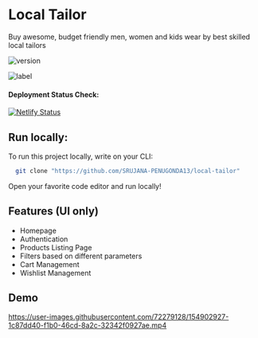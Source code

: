 # Local Tailor

Buy awesome, budget friendly men, women and kids wear by best skilled local tailors <br />

![version](https://img.shields.io/badge/version-v1-green)

![label](https://img.shields.io/badge/label-open--source-blue)

#### Deployment Status Check: <br />

[![Netlify Status](https://api.netlify.com/api/v1/badges/8b083945-912e-4f2d-90fd-9f8bcf06aeee/deploy-status)](https://app.netlify.com/sites/local-tailor/deploys)

## Run locally:

To run this project locally, write on your CLI:

```bash
  git clone "https://github.com/SRUJANA-PENUGONDA13/local-tailor"
```

Open your favorite code editor and run locally!

## Features (UI only)

- Homepage
- Authentication
- Products Listing Page
- Filters based on different parameters
- Cart Management
- Wishlist Management

## Demo

https://user-images.githubusercontent.com/72279128/154902927-1c87dd40-f1b0-46cd-8a2c-32342f0927ae.mp4

